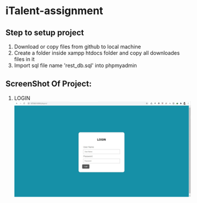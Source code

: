 # iTalent-assignment
## Step to setup project
 1. Download or copy files from github to local machine 
 2. Create a folder inside xampp htdocs folder and copy all downloades files in it 
 3. Import sql file name 'rest_db.sql' into phpmyadmin 
 
 ## ScreenShot Of Project:
 1. LOGIN
  ![Alt text](screen/Login.jpg)


